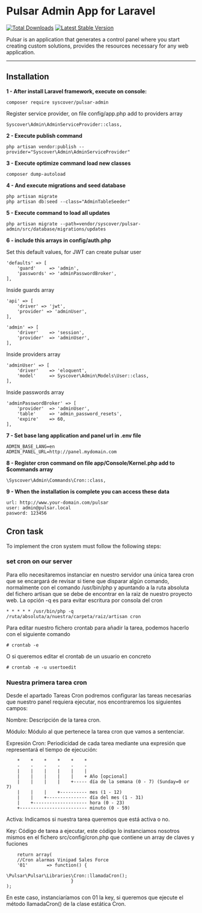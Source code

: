 # Pulsar Admin App for Laravel

[![Total Downloads](https://poser.pugx.org/syscover/pulsar-admin/downloads)](https://packagist.org/packages/syscover/pulsar-admin)
[![Latest Stable Version](http://img.shields.io/github/release/syscover/pulsar-admin.svg)](https://packagist.org/packages/syscover/pulsar-admin)

Pulsar is an application that generates a control panel where you start creating custom solutions, provides the resources necessary for any web application.

---

## Installation

**1 - After install Laravel framework, execute on console:**
```
composer require syscover/pulsar-admin
```

Register service provider, on file config/app.php add to providers array
```
Syscover\Admin\AdminServiceProvider::class,
```

**2 - Execute publish command**
```
php artisan vendor:publish --provider="Syscover\Admin\AdminServiceProvider"
```

**3 - Execute optimize command load new classes**
```
composer dump-autoload
```

**4 - And execute migrations and seed database**
```
php artisan migrate
php artisan db:seed --class="AdminTableSeeder"
```

**5 - Execute command to load all updates**
```
php artisan migrate --path=vendor/syscover/pulsar-admin/src/database/migrations/updates
```

**6 - include this arrays in config/auth.php**

Set this default values, for JWT can create pulsar user
```
'defaults' => [
    'guard'     => 'admin',
    'passwords' => 'adminPasswordBroker',
],
```

Inside guards array
```
'api' => [
    'driver' => 'jwt',
    'provider' => 'adminUser',
],

'admin' => [
    'driver'    => 'session',
    'provider'  => 'adminUser',
],
```

Inside providers array
```
'adminUser' => [
    'driver'    => 'eloquent',
    'model'     => Syscover\Admin\Models\User::class,
],
```

Inside passwords array
```
'adminPasswordBroker' => [
    'provider'  => 'adminUser',
    'table'     => 'admin_password_resets',
    'expire'    => 60,
],
```

**7 - Set base lang application and panel url in .env file**
```
ADMIN_BASE_LANG=en
ADMIN_PANEL_URL=http://panel.mydomain.com
```

**8 - Register cron command on file app/Console/Kernel.php add to $commands array**

```
\Syscover\Admin\Commands\Cron::class,

```

**9 - When the installation is complete you can access these data**
```
url: http://www.your-domain.com/pulsar
user: admin@pulsar.local
pasword: 123456
```










## Cron task
To implement the cron system must follow the following steps:


### set cron on our server

Para ello necesitaremos instanciar en nuestro servidor una única tarea cron que se encargará de revisar si tiene que disparar algún comando, normalmente con el comando /usr/bin/php y apuntando 
a la ruta absoluta del fichero artisan que se debe de encontrar en la raiz de nuestro proyecto web.
La opción -q es para evitar escritura por consola del cron

```
* * * * * /usr/bin/php -q /ruta/absoluta/a/nuestra/carpeta/raiz/artisan cron
``` 

Para editar nuestro fichero crontab para añadir la tarea, podemos hacerlo con el siguiente comando
```
# crontab -e
```

O si queremos editar el crontab de un usuario en concreto
```
# crontab -e -u usertoedit
```

### Nuestra primera tarea cron

Desde el apartado Tareas Cron podremos configurar las tareas necesarias que nuestro panel requiera ejecutar, nos encontraremos los siguientes campos:

Nombre: Descripción de la tarea cron.

Módulo: Módulo al que pertenece la tarea cron que vamos a sentenciar.

Expresión Cron: 
Periodicidad de cada tarea mediante una expresión que representará el tiempo de ejecución:

```
    *    *    *    *    *    *
    -    -    -    -    -    -
    |    |    |    |    |    |
    |    |    |    |    |    + Año [opcional]
    |    |    |    |    +----- día de la semana (0 - 7) (Sunday=0 or 7)
    |    |    |    +---------- mes (1 - 12)
    |    |    +--------------- día del mes (1 - 31)
    |    +-------------------- hora (0 - 23)
    +------------------------- minuto (0 - 59)

```

Activa: Indicamos si nuestra tarea queremos que está activa o no.

Key: Código de tarea a ejecutar, este código lo instanciamos nosotros mismos en el fichero src/config/cron.php que contiene un array de claves y fuciones

```
    return array(
    //Cron alarmas Vinipad Sales Force
    '01'       => function() { 
                            \Pulsar\Pulsar\Libraries\Cron::llamadaCron(); 
                        }
);
```
En este caso, instanciaríamos con 01 la key, si queremos que ejecute el método llamadaCron() de la clase estática Cron.